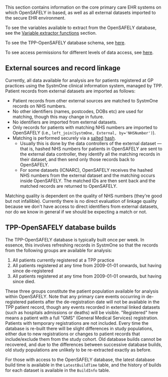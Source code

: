 This section contains information on the core primary care EHR systems on which OpenSAFELY in based, as well as all external datasets imported to the secure EHR environment.

To see the variables available to extract from the OpenSAFELY database, see the [Variable extractor functions](study-def-extractor-functions) section.

To see the TPP-OpenSAFELY database schema, see [here](https://github.com/opensafely/tpp-sql-notebook/blob/master/notebooks/tpp-schema.ipynb).

To see access permissions for different levels of data access, see [here](workflow-security-levels.md).

## External sources and record linkage
Currently, all data available for analysis are for patients registered at GP practices using the SystmOne clinical information system, managed by TPP. 
Patient records from external datasets are imported as follows:

* Patient records from other external sources are matched to SystmOne records on NHS numbers. 
* No other identifiers (names, postcodes, DOBs etc) are used for matching, though this may change in future.
* No identifiers are imported from external datasets. 
* Only records for patients with matching NHS numbers are imported to OpenSAFELY (i.e., `left_join(SystmOne, External, by='NHSNumber')`).
* Matching is performed securely via a [salted](https://en.wikipedia.org/wiki/Salt_(cryptography)) [hash](https://en.wikipedia.org/wiki/Cryptographic_hash_function). 
	* Usually this is done by the data controllers of the external dataset &mdash; that is, hashed NHS numbers for patients in OpenSAFELY are sent to the external data controller, they identify all the matching records in their dataset, and then send only those records back to OpenSAFELY. 
	* For some datasets (ICNARC), OpenSAFELY receives the hashed NHS numbers from the external dataset and the matching occurs inside OpenSAFELY. The matched IDs are then sent back and the matched records are returned to OpenSAFELY. 

Matching quality is dependent on the quality of NHS numbers (they're good but not infallible). 
Currently there is no direct evaluation of linkage quality because we don't have access to direct identifiers from external datasets, nor do we know in general if we should be expecting a match or not.

## TPP-OpenSAFELY database builds
The TPP-OpenSAFELY database is typically built once per week. 
In essence, this involves refreshing records in SystmOne so that the records from the following groups are available for analysis:

1. All patients currently registered at a TPP practice
2. All patients registered at any time from 2009-01-01 onwards, but having since de-registered
3. All patients registered at any time from 2009-01-01 onwards, but having since died.

These three groups constitute the patient population available for analysis within OpenSAFELY. 
Note that any primary care events occurring in de-registered patients after the de-registration date will not be available in the TPP patient record, though any events recorded in external linked datasets (such as hospitals admissions or deaths) will be visible. 
"Registered" here means a patient with a full "GMS" (General Medical Services) registration. 
Patients with temporary registrations are not included. 
Every time the database is re-built there will be slight differences in study populations, either due to new registrations or changes to patient records that include/exclude them from the study cohort. 
Old database builds cannot be recovered, and due to the differences between successive database builds, old study populations are unlikely to be re-extracted exactly as before. 

For those with access to the OpenSAFELY database, the latest database build time is available in the `LatestBuildTime` table, and the history of builds for each dataset is available in the `BuildInfo` table.
